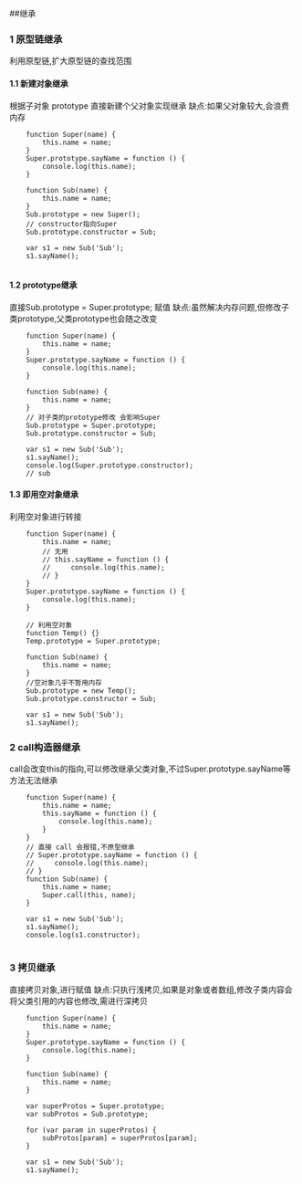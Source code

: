 ##继承

### 1 原型链继承

利用原型链,扩大原型链的查找范围

#### 1.1 新建对象继承
根据子对象 prototype 直接新建个父对象实现继承
缺点:如果父对象较大,会浪费内存

```
    function Super(name) {
        this.name = name;
    }
    Super.prototype.sayName = function () {
        console.log(this.name);
    }

    function Sub(name) {
        this.name = name;
    }
    Sub.prototype = new Super();
    // constructor指向Super
    Sub.prototype.constructor = Sub;

    var s1 = new Sub('Sub');
    s1.sayName();
    
```

#### 1.2 prototype继承

直接Sub.prototype = Super.prototype; 赋值
缺点:虽然解决内存问题,但修改子类prototype,父类prototype也会随之改变

```
    function Super(name) {
        this.name = name;
    }
    Super.prototype.sayName = function () {
        console.log(this.name);
    }

    function Sub(name) {
        this.name = name;
    }
    // 对子类的prototype修改 会影响Super
    Sub.prototype = Super.prototype;
    Sub.prototype.constructor = Sub;

    var s1 = new Sub('Sub');
    s1.sayName();
    console.log(Super.prototype.constructor);
    // sub
```

#### 1.3 即用空对象继承
利用空对象进行转接

```
    function Super(name) {
        this.name = name;
        // 无用
        // this.sayName = function () {
        //     console.log(this.name);
        // }
    }
    Super.prototype.sayName = function () {
        console.log(this.name);
    }

    // 利用空对象
    function Temp() {}
    Temp.prototype = Super.prototype;

    function Sub(name) {
        this.name = name;
    }
    //空对象几乎不暂用内存
    Sub.prototype = new Temp();
    Sub.prototype.constructor = Sub;

    var s1 = new Sub('Sub');
    s1.sayName();

```

### 2 call构造器继承

call会改变this的指向,可以修改继承父类对象,不过Super.prototype.sayName等方法无法继承

```
    function Super(name) {
        this.name = name;
        this.sayName = function () {
            console.log(this.name);
        }
    }
    // 直接 call 会报错,不原型继承 
    // Super.prototype.sayName = function () {
    //     console.log(this.name);
    // }
    function Sub(name) {
        this.name = name;
        Super.call(this, name);
    }

    var s1 = new Sub('Sub');
    s1.sayName();
    console.log(s1.constructor);
    
```

### 3 拷贝继承
直接拷贝对象,进行赋值
缺点:只执行浅拷贝,如果是对象或者数组,修改子类内容会将父类引用的内容也修改,需进行深拷贝
```
    function Super(name) {
        this.name = name;
    }
    Super.prototype.sayName = function () {
        console.log(this.name);
    }

    function Sub(name) {
        this.name = name;
    }

    var superProtos = Super.prototype;
    var subProtos = Sub.prototype;

    for (var param in superProtos) {
        subProtos[param] = superProtos[param];
    }

    var s1 = new Sub('Sub');
    s1.sayName();

```




